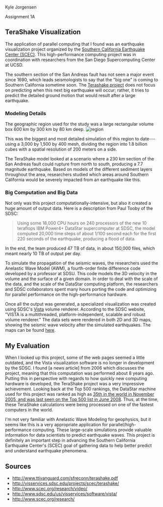 Kyle Jorgensen

Assignment 1A


## TeraShake Visualization

The application of parallel computing that I found was an earthquake visualization project organized by the [Southern California Earthquake Center (SCEC)](http://www.scec.org/). This high-performance computing project was in coordination with researchers from the San Diego Supercomputing Center at UCSD.  

The southern section of the San Andreas fault has not seen a major event since 1690, which leads seismologists to say that the "big one" is coming to Southern California sometime soon. The [Terashake project](http://visservices.sdsc.edu/projects/scec/terashake/) does not focus on predicting when this next big earthquake will occur; rather, it tries to predict the detailed ground motion that would result after a large earthquake. 

### Modeling Details

The geographic region used for the study was a large rectangular volume box 600 km by 300 km by 80 km deep.
![region](http://visservices.sdsc.edu/projects/scec/terashake/images/map_inlay_location3.jpg)

This was the biggest and most detailed simulation of this region to date---using a 3,000 by 1,500 by 400 mesh, dividing the region into 1.8 billion cubes with a spatial resolution of 200 meters on a side. 

The TeraShake model looked at a scenario where a 230 km section of the San Andreas fault could rupture from north to south, producing a 7.7 magnitude earthquake. Based on models of the different sediment layers throughout the area, researchers studied which areas around Southern California would be severely impacted from an earthquake like this. 

### Big Computation and Big Data

Not only was this project computationally-intensive, but also it created a huge amount of output data. Here is a description from Paul Tooby of the SDSC:

> Using some 18,000 CPU hours on 240 processors of the new 10 teraflops IBM Power4+ 
DataStar supercomputer at SDSC, the model computed 20,000 time steps of about 1/100 second 
each for the first 220 seconds of the earthquake, producing a flood of data.

In the end, the team produced 47 TB of data, in about 150,000 files, which meant nearly 10 TB of output per day. 

To simulate the propagation of the seismic waves, the researchers used the Anelastic Wave Model (AWM), a fourth-order finite difference code developed by a professor at SDSU. This code models the 3D velocity in the volume and the surface of a given domain. In order to deal with the scale of the data, and the scale of the DataStar computing platform, the researchers and SDSC collaborators spent many hours porting the code and optimizing for parallel performance on the high-performance hardware. 

Once all the output was generated, a specialized visualization was created using SDSC's [Vista](http://www.sdsc.edu/us/visservices/software/vista/) volume renderer. According to the SDSC website, "VISTA is a multithreaded, platform-independent, scalable and robust volume renderer." The data sets were rendered in both 2D and 3D maps, showing the seismic wave velocity after the simulated earthquakes. The maps can be found [here](http://visservices.sdsc.edu/projects/scec/terashake/2.3/). 

## My Evaluation

When I looked up this project, some of the web pages seemed a little outdated, and the Vista visualization software is no longer in development by the SDSC. I found [a news article] from 2006 which discusses the project, meaning that this computation was performed about 8 years ago. Putting this in perspective with regards to how quickly new computing hardware is developed, the TeraShake project was a very impressive achievement. Looking back at the Top 500 rankings, the DataStar machine used for this project was ranked as high as [35th in the world in November 2005, and was last seen on the Top 500 list in June 2008](http://www.top500.org/system/174264). Thus, at the time, these TeraShake calculations were being processed on one of the fastest computers in the world. 

I'm not very familiar with Anelastic Wave Modeling for geophysics, but it seems like this is a very appropriate application for parallel/high-performance computing. These large-scale simulations provide valuable information for data scientists to predict earthquake waves. This project is definitely an important step in advancing the Southern California Earthquake Center's (SCEC) goal of gathering data to help better predict and understand earthquake phenomena.

## Sources

* http://www.ttivanguard.com/sfreconn/terashake.pdf
* http://visservices.sdsc.edu/projects/scec/terashake/
* http://www.scec.org/research/video/
* http://www.sdsc.edu/us/visservices/software/vista/
* http://www.scec.org/research/




